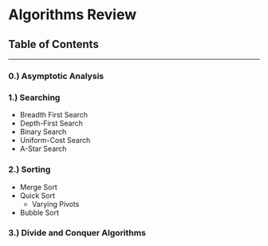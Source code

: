 # Algorithms Review

## Table of Contents
--- 

### 0.) Asymptotic Analysis

### 1.) Searching
* Breadth First Search
* Depth-First Search
* Binary Search
* Uniform-Cost Search
* A-Star Search

### 2.) Sorting
* Merge Sort
* Quick Sort
  - Varying Pivots
* Bubble Sort

### 3.) Divide and Conquer Algorithms
